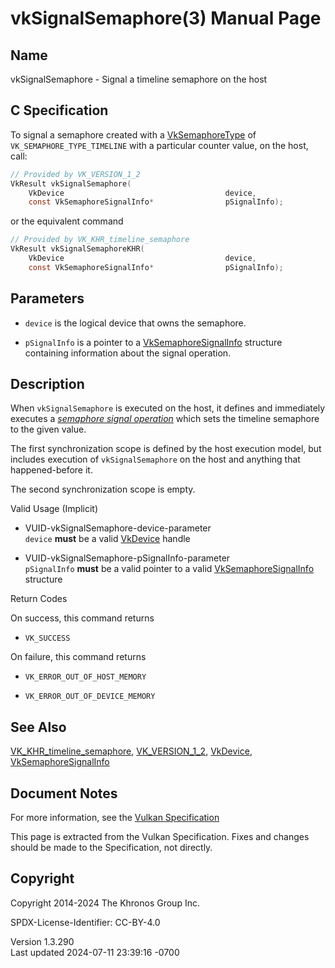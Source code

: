# vkSignalSemaphore(3) Manual Page

## Name

vkSignalSemaphore - Signal a timeline semaphore on the host



## <a href="#_c_specification" class="anchor"></a>C Specification

To signal a semaphore created with a
[VkSemaphoreType](https://registry.khronos.org/vulkan/specs/1.3-extensions/man/html/VkSemaphoreType.html) of `VK_SEMAPHORE_TYPE_TIMELINE`
with a particular counter value, on the host, call:

``` c
// Provided by VK_VERSION_1_2
VkResult vkSignalSemaphore(
    VkDevice                                    device,
    const VkSemaphoreSignalInfo*                pSignalInfo);
```

or the equivalent command

``` c
// Provided by VK_KHR_timeline_semaphore
VkResult vkSignalSemaphoreKHR(
    VkDevice                                    device,
    const VkSemaphoreSignalInfo*                pSignalInfo);
```

## <a href="#_parameters" class="anchor"></a>Parameters

- `device` is the logical device that owns the semaphore.

- `pSignalInfo` is a pointer to a
  [VkSemaphoreSignalInfo](https://registry.khronos.org/vulkan/specs/1.3-extensions/man/html/VkSemaphoreSignalInfo.html) structure
  containing information about the signal operation.

## <a href="#_description" class="anchor"></a>Description

When `vkSignalSemaphore` is executed on the host, it defines and
immediately executes a <a
href="https://registry.khronos.org/vulkan/specs/1.3-extensions/html/vkspec.html#synchronization-semaphores-signaling"
target="_blank" rel="noopener"><em>semaphore signal operation</em></a>
which sets the timeline semaphore to the given value.

The first synchronization scope is defined by the host execution model,
but includes execution of `vkSignalSemaphore` on the host and anything
that happened-before it.

The second synchronization scope is empty.

Valid Usage (Implicit)

- <a href="#VUID-vkSignalSemaphore-device-parameter"
  id="VUID-vkSignalSemaphore-device-parameter"></a>
  VUID-vkSignalSemaphore-device-parameter  
  `device` **must** be a valid [VkDevice](https://registry.khronos.org/vulkan/specs/1.3-extensions/man/html/VkDevice.html) handle

- <a href="#VUID-vkSignalSemaphore-pSignalInfo-parameter"
  id="VUID-vkSignalSemaphore-pSignalInfo-parameter"></a>
  VUID-vkSignalSemaphore-pSignalInfo-parameter  
  `pSignalInfo` **must** be a valid pointer to a valid
  [VkSemaphoreSignalInfo](https://registry.khronos.org/vulkan/specs/1.3-extensions/man/html/VkSemaphoreSignalInfo.html) structure

Return Codes

On success, this command returns  
- `VK_SUCCESS`

On failure, this command returns  
- `VK_ERROR_OUT_OF_HOST_MEMORY`

- `VK_ERROR_OUT_OF_DEVICE_MEMORY`

## <a href="#_see_also" class="anchor"></a>See Also

[VK_KHR_timeline_semaphore](https://registry.khronos.org/vulkan/specs/1.3-extensions/man/html/VK_KHR_timeline_semaphore.html),
[VK_VERSION_1_2](https://registry.khronos.org/vulkan/specs/1.3-extensions/man/html/VK_VERSION_1_2.html), [VkDevice](https://registry.khronos.org/vulkan/specs/1.3-extensions/man/html/VkDevice.html),
[VkSemaphoreSignalInfo](https://registry.khronos.org/vulkan/specs/1.3-extensions/man/html/VkSemaphoreSignalInfo.html)

## <a href="#_document_notes" class="anchor"></a>Document Notes

For more information, see the <a
href="https://registry.khronos.org/vulkan/specs/1.3-extensions/html/vkspec.html#vkSignalSemaphore"
target="_blank" rel="noopener">Vulkan Specification</a>

This page is extracted from the Vulkan Specification. Fixes and changes
should be made to the Specification, not directly.

## <a href="#_copyright" class="anchor"></a>Copyright

Copyright 2014-2024 The Khronos Group Inc.

SPDX-License-Identifier: CC-BY-4.0

Version 1.3.290  
Last updated 2024-07-11 23:39:16 -0700
